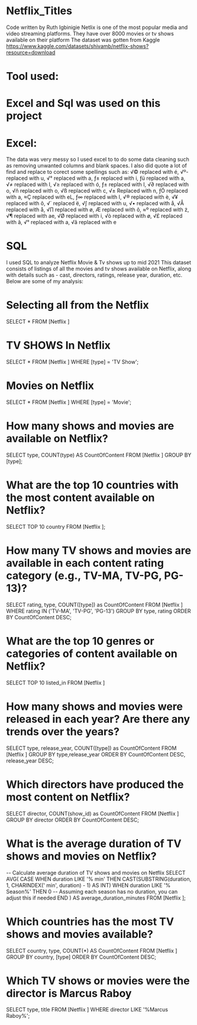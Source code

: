 # Netflix_Titles
Code written by Ruth Igbinigie
Netlix is one of the most popular media and video streaming platforms. They have over 8000 movies or tv shows available on their platform
The dataset was gotten from Kaggle https://www.kaggle.com/datasets/shivamb/netflix-shows?resource=download

# Tool used:
# Excel and Sql was used on this project
# Excel:
The data was very messy so I used excel to to do some data cleaning such as removing unwanted columns and blank spaces. I also did quote a lot of find and replace to corect some spellings such as:
√© replaced with é,
√º- replaced with u,
√° replaced with a,
ƒ± replaced with i,
ƒü replaced with a,
√≠ replaced with I,
√≥ replaced with ó,
ƒ± replaced with I,
√∂ replaced with o,
√ñ replaced with o,
√ß replaced with c,
√± Replaced with n,
ƒÖ replaced with a,
≈Ç replaced with eL,
ƒ∞ replaced with I,
√® replaced with è,
√¥ replaced with ô,
√´ replaced ë,
√∫ replaced with u,
√• replaced with å,
√Å replaced with å,
√∏ replaced with ø,
Æ replaced with ô,
≈º replaced with ż,
√¶ replaced with ae,
√Ø replaced with i,
√ò replaced with ø,
√£ replaced with ã,
√° replaced with a,
√â replaced with e

# SQL
I used SQL to analyze Netflix Movie & Tv shows up to mid 2021
This dataset consists of listings of all the movies and tv shows available on Netflix, along with details such as - cast, directors, ratings, release year, duration, etc. Below are some of my analysis:

# Selecting all from the Netflix
SELECT *
FROM [Netflix ] 

# TV SHOWS In Netflix
SELECT *
FROM [Netflix ] 
WHERE [type] = 'TV Show';

# Movies on Netflix
SELECT *
FROM [Netflix ] 
WHERE [type] = 'Movie';

# How many shows and movies are available on Netflix?
SELECT type, COUNT(type) AS CountOfContent
FROM [Netflix ]
GROUP BY [type];


# What are the top 10 countries with the most content available on Netflix?
SELECT TOP 10 country 
FROM [Netflix ]; 


# How many TV shows and movies are available in each content rating category (e.g., TV-MA, TV-PG, PG-13)?
SELECT rating, type, COUNT([type]) as CountOfContent 
FROM [Netflix ]
WHERE rating IN ('TV-MA', 'TV-PG', 'PG-13')
GROUP BY type, rating
ORDER BY CountOfContent DESC;


# What are the top 10 genres or categories of content available on Netflix?
SELECT TOP 10 listed_in
FROM [Netflix ]


# How many shows and movies were released in each year? Are there any trends over the years?
SELECT type, release_year, COUNT([type]) as CountOfContent
FROM [Netflix ]
GROUP BY type,release_year
ORDER BY CountOfContent DESC, release_year DESC;


# Which directors have produced the most content on Netflix?
SELECT director, COUNT(show_id) as CountOfContent
FROM [Netflix ]
GROUP BY director
ORDER BY CountOfContent DESC;

# What is the average duration of TV shows and movies on Netflix?
-- Calculate average duration of TV shows and movies on Netflix
SELECT 
    AVG(
        CASE
        WHEN duration LIKE '% min' THEN CAST(SUBSTRING(duration, 1, CHARINDEX(' min', duration) - 1) AS INT)
        WHEN duration LIKE '% Season%' THEN 0  -- Assuming each season has no duration, you can adjust this if needed
        END
    ) AS average_duration_minutes
FROM [Netflix ];

# Which countries has the most TV shows and movies available?
SELECT country, type, COUNT(*) AS CountOfContent
FROM [Netflix ]
GROUP BY country, [type]
ORDER BY CountOfContent DESC;


# Which TV shows or movies were the director is Marcus Raboy
SELECT type, title 
FROM [Netflix ]
WHERE director LIKE '%Marcus Raboy%';
